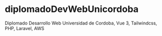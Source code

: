 # diplomadoDevWebUnicordoba
Diplomado Desarrollo Web Universidad de Cordoba, Vue 3, Tailwindcss, PHP, Laravel, AWS
